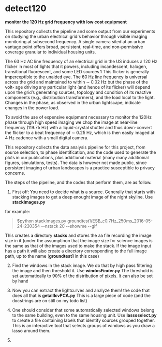 # detect120


**monitor the 120 Hz grid frequency with low cost equipment**

This repository collects the pipeline and some output from our experiments on studying the urban electrical grid's behavior through visible imaging monitoring at subsecond frequency. 
A single camera sited at an urban vantage point offers broad, persistent, real-time, and non-permissive coverage granular to individual housing units.

The 60 Hz AC line frequency of an electrical grid in the US induces a 120 Hz flicker in most of lights that it powers, including incandescent, halogen, transitional fluorescent, and some LED sources.1 This flicker is generally imperceptible to the unaided eye.
The 60 Hz line frequency is universal across the grid and maintained to within ∼ 0.02 Hz but the phase of the volt- age driving any particular light (and hence of its flicker) will depend upon the grid’s generating sources, topology and condition of its reactive components (e.g., distribution transformers), and the load local to the light. 
Changes in the phase, as observed in the urban lightscape, indicate changes in the power load. 

To avoid the use of expensive equipment necessary to monitor the 120Hz phase through high speed imaging we chop the image at near-line frequency (119.75 Hz) with a liquid-crystal shutter and thus down-convert the flicker to a beat frequency of ∼ 0.25 Hz, which is then easily imaged at 4 Hz cadence with a small digital camera.

This repository collects the data analysis pipeline for this project, from source selection, to phase identification, and the code used to generate the plots in our publications, plus additional material (many many additioinal figures, simulations, tests). The data is however not made public, since persistent imaging of urban landscapes is a practice susceptible to privacy concerns.

The steps of the pipeline, and the codes that perform them,  are as follow.

1. First off: You need to decide what is a source. Generally that starts with stacking images to get a deep enought image of the night skyline. Use **stackImages.py**

for example:

>$python stackImages.py groundtest1/ESB_c0.7Hz_250ms_2016-05-24-230354 --nstack 20 --showme  --gif

This creates a directory **stacks** and stores the aa file recording the image size in it (under the assumptinon that the image size for science images is the same as that of the images used to make the stack.  If the image input has a path it will also create a directory corresponding to the full image path, up to the name (**groundtest1** in this case)

2. Find the windows in the stack image. We do that by high pass filtering the image and then threshold it. Use **windosFinder.py** The threshold is set automatically to 90% of the distribution of pixels. It can also be set by hand


3. Now you can extract the lightcurves and analyze them! the code that does all that is **getalllcvPCA.py**
This is a large piece of code (and the docstrings are on still on my todo list)

4. One should consider that some automatically selected windows belong to the same building, even to the same housing unit. Use **lassoselect.py** to create a file containing labels that identify sources grouped together. This is an interactive tool that selects groups of windows as you draw a lasso around them. 


4. 
